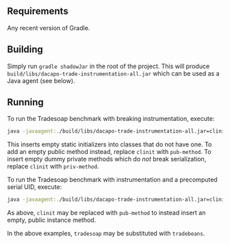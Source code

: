 ## Requirements

Any recent version of Gradle.

## Building

Simply run `gradle shadowJar` in the root of the project. This will produce `build/libs/dacapo-trade-instrumentation-all.jar` which can be used as a Java agent (see below).

## Running

To run the Tradesoap benchmark with breaking instrumentation, execute:

```bash
java -javaagent:./build/libs/dacapo-trade-instrumentation-all.jar=clinit -jar /path/to/dacapo-9.12-MR1-bach.jar tradesoap
```
This inserts empty static initializers into classes that do not have one. To add an empty
public method instead, replace `clinit` with `pub-method`. To insert empty dummy
private methods which do _not_ break serialization, replace `clinit` with `priv-method`.

To run the Tradesoap benchmark with instrumentation and a precomputed serial UID, execute:

```bash
java -javaagent:./build/libs/dacapo-trade-instrumentation-all.jar=clinit,fix -jar /path/to/dacapo-9.12-MR1-bach.jar tradesoap
```
As above, `clinit` may be replaced with `pub-method` to instead insert an empty, public instance
method.

In the above examples, `tradesoap` may be substituted with `tradebeans`.
